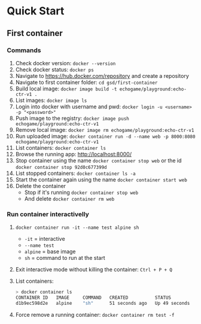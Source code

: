 # Quick Start

## First container

### Commands

1. Check docker version: `docker --version`
2. Check docker status: `docker ps`
3. Navigate to <https://hub.docker.com/repository> and create a repository
4. Navigate to first container folder: `cd gsd/first-container`
5. Build local image: `docker image build -t echogame/playground:echo-ctr-v1 .`
6. List images: `docker image ls`
7. Login into docker with username and pwd: `docker login -u <username> -p "<password>"`
8. Push image to the registry: `docker image push echogame/playground:echo-ctr-v1`
9. Remove local image: `docker image rm echogame/playground:echo-ctr-v1`
10. Run uploaded image: `docker container run -d --name web -p 8000:8080 echogame/playground:echo-ctr-v1`
11. List containers: `docker container ls`
12. Browse the running app: <http://localhost:8000/>
13. Stop container using the name `docker container stop web` or the id `docker container stop 92d0c677399d`
14. List stopped containers: `docker container ls -a`
15. Start the container again using the name `docker container start web`
16. Delete the container
    - Stop if it's running `docker container stop web`
    - And delete `docker container rm web`

### Run container interactivelly

1. `docker container run -it --name test alpine sh`
    - `-it` = interactive
    - `--name test`
    - `alpine` = base image
    - `sh` = command to run at the start
2. Exit interactive mode without killing the container: `Ctrl + P + Q`
3. List containers:

    ```bash
    > docker container ls
    CONTAINER ID   IMAGE     COMMAND   CREATED          STATUS          PORTS     NAMES
    d1b9ec598d2e   alpine    "sh"      51 seconds ago   Up 49 seconds             test
    ```

4. Force remove a running container: `docker container rm test -f`
